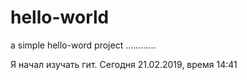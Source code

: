 # hello-world
a simple hello-word project
............

Я начал изучать гит. Сегодня 21.02.2019, время 14:41

